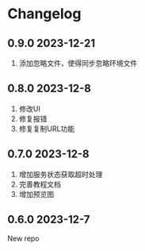# Changelog

## 0.9.0 2023-12-21

1. 添加忽略文件，使得同步忽略环境文件

## 0.8.0 2023-12-8

1. 修改UI
2. 修复报错
3. 修复复制URL功能

## 0.7.0 2023-12-8

1. 增加服务状态获取超时处理
2. 完善教程文档
3. 增加预览图

## 0.6.0 2023-12-7

New repo